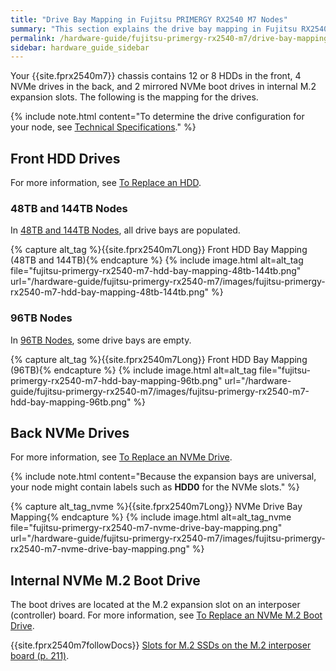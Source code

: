 ```yaml
---
title: "Drive Bay Mapping in Fujitsu PRIMERGY RX2540 M7 Nodes"
summary: "This section explains the drive bay mapping in Fujitsu RX2540 M7 nodes."
permalink: /hardware-guide/fujitsu-primergy-rx2540-m7/drive-bay-mapping.html
sidebar: hardware_guide_sidebar
---
```


Your {{site.fprx2540m7}} chassis contains 12 or 8 HDDs in the front, 4 NVMe drives in the back, and 2 mirrored NVMe boot drives in internal M.2 expansion slots. The following is the mapping for the drives.

{% include note.html content="To determine the drive configuration for your node, see [Technical Specifications](technical-specifications.html)." %}

<a id="hdd-drives"></a>
## Front HDD Drives
For more information, see [To Replace an HDD](replacing-hardware-components.html#to-replace-an-hdd).

### 48TB and 144TB Nodes
In [48TB and 144TB Nodes](technical-specifications.html), all drive bays are populated.

{% capture alt_tag %}{{site.fprx2540m7Long}} Front HDD Bay Mapping (48TB and 144TB){% endcapture %}
{% include image.html alt=alt_tag file="fujitsu-primergy-rx2540-m7-hdd-bay-mapping-48tb-144tb.png" url="/hardware-guide/fujitsu-primergy-rx2540-m7/images/fujitsu-primergy-rx2540-m7-hdd-bay-mapping-48tb-144tb.png" %}

### 96TB Nodes
In [96TB Nodes](technical-specifications.html), some drive bays are empty.

{% capture alt_tag %}{{site.fprx2540m7Long}} Front HDD Bay Mapping (96TB){% endcapture %}
{% include image.html alt=alt_tag file="fujitsu-primergy-rx2540-m7-hdd-bay-mapping-96tb.png" url="/hardware-guide/fujitsu-primergy-rx2540-m7/images/fujitsu-primergy-rx2540-m7-hdd-bay-mapping-96tb.png" %}

<a id="nvme-drives"></a>
## Back NVMe Drives
For more information, see [To Replace an NVMe Drive](replacing-hardware-components.html#replace-nvme-drive).

{% include note.html content="Because the expansion bays are universal, your node might contain labels such as **HDD0** for the NVMe slots." %}

{% capture alt_tag_nvme %}{{site.fprx2540m7Long}} NVMe Drive Bay Mapping{% endcapture %}
{% include image.html alt=alt_tag_nvme file="fujitsu-primergy-rx2540-m7-nvme-drive-bay-mapping.png" url="/hardware-guide/fujitsu-primergy-rx2540-m7/images/fujitsu-primergy-rx2540-m7-nvme-drive-bay-mapping.png" %}

<a id="nvme-m2-boot-drives"></a>
## Internal NVMe M.2 Boot Drive
The boot drives are located at the M.2 expansion slot on an interposer (controller) board. For more information, see [To Replace an NVMe M.2 Boot Drive](replacing-hardware-components.html#replace-nvme-m2-boot-drive).

{{site.fprx2540m7followDocs}} <a href="https://docs.qumulo.com/pdf/fujitsu-primergy-rx2540-m7-upgrade-maintenance-manual-09-2023.pdf#page=58" class="pdf">Slots for M.2 SSDs on the M.2 interposer board (p. 211)</a>.
